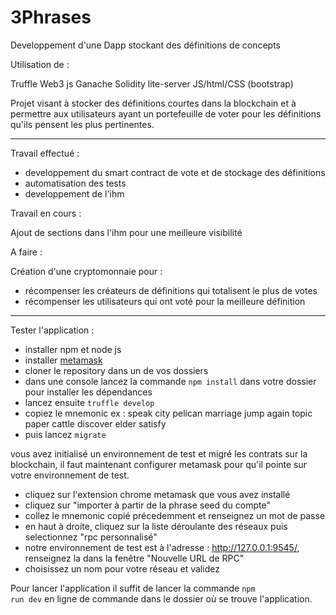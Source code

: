 # 3Phrases
Developpement d'une Dapp stockant des définitions de concepts

Utilisation de :

Truffle 
Web3 js
Ganache
Solidity
lite-server
JS/html/CSS (bootstrap)

Projet visant à stocker des définitions courtes dans la blockchain et à permettre aux utilisateurs ayant un portefeuille de voter pour les définitions qu'ils pensent les plus pertinentes.

-----
Travail effectué :

- developpement du smart contract de vote et de stockage des définitions
- automatisation des tests
- developpement de l'ihm 

Travail en cours :

Ajout de sections dans l'ihm pour une meilleure visibilité 

A faire :

Création d'une cryptomonnaie pour :

- récompenser les créateurs de définitions qui totalisent le plus de votes
- récompenser les utilisateurs qui ont voté pour la meilleure définition

-----

Tester l'application :

- installer npm et node js
- installer <a href="https://metamask.io/">metamask</a>
- cloner le repository dans un de vos dossiers
- dans une console lancez la commande <code>npm install</code> dans votre dossier pour installer les dépendances
- lancez ensuite <code>truffle develop</code> 
- copiez le mnemonic ex : speak city pelican marriage jump again topic paper cattle discover elder satisfy 
- puis lancez <code>migrate</code>

vous avez initialisé un environnement de test et migré les contrats sur la blockchain, il faut maintenant configurer metamask pour qu'il pointe sur votre environnement de test.

- cliquez sur l'extension chrome metamask que vous avez installé
- cliquez sur "importer à partir de la phrase seed du compte"
- collez le mnemonic copié précedemment et renseignez un mot de passe
- en haut à droite, cliquez sur la liste déroulante des réseaux puis selectionnez "rpc personnalisé"
- notre environnement de test est à l'adresse : http://127.0.0.1:9545/, renseignez la dans la fenêtre "Nouvelle URL de RPC"
- choisissez un nom pour votre réseau et validez

Pour lancer l'application il suffit de lancer la commande <code>npm run dev</code> en ligne de commande dans le dossier où se trouve l'application.

